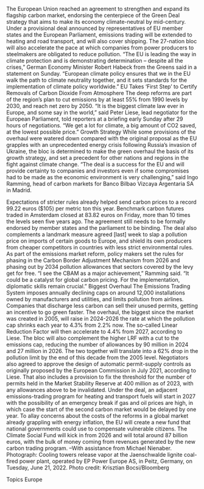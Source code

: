 The European Union reached an agreement to strengthen and expand its flagship carbon market, endorsing the centerpiece of the Green Deal strategy that aims to make its economy climate-neutral by mid-century.
Under a provisional deal announced by representatives of EU member states and the European Parliament, emissions trading will be extended to heating and road transport, and will also cover shipping. The 27-nation bloc will also accelerate the pace at which companies from power producers to steelmakers are obligated to reduce pollution.
“The EU is leading the way in climate protection and is demonstrating determination – despite all the crises,” German Economy Minister Robert Habeck from the Greens said in a statement on Sunday. “European climate policy ensures that we in the EU walk the path to climate neutrality together, and it sets standards for the implementation of climate policy worldwide.”
EU Takes ‘First Step’ to Certify Removals of Carbon Dioxide From Atmosphere
The deep reforms are part of the region’s plan to cut emissions by at least 55% from 1990 levels by 2030, and reach net zero by 2050.
“It is the biggest climate law ever in Europe, and some say in the world,” said Peter Liese, lead negotiator for the European Parliament, told reporters at a briefing early Sunday after 29 hours of negotiations. “We get a lot for climate, a big amount of CO2 saved, at the lowest possible price.”
Growth Strategy
While some provisions of the overhaul were watered down compared with the original proposal as the EU grapples with an unprecedented energy crisis following Russia’s invasion of Ukraine, the bloc is determined to make the green overhaul the basis of its growth strategy, and set a precedent for other nations and regions in the fight against climate change.
“The deal is a success for the EU and will provide certainty to companies and investors even if some compromises had to be made as the economic environment is very challenging,” said Ingo Ramming, head of carbon markets for Banco Bilbao Vizcaya Argentaria SA in Madrid.

Expectations of stricter rules already helped send carbon prices to a record 99.22 euros ($105) per metric ton this year. Benchmark carbon futures traded in Amsterdam closed at 83.82 euros on Friday, more than 10 times the levels seen five years ago. The agreement still needs to be formally endorsed by member states and the parliament to be binding.
The deal also complements a landmark measure agreed [last] week to slap a pollution price on imports of certain goods to Europe, and shield its own producers from cheaper competitors in countries with less strict environmental rules. As part of the emissions market reform, policy makers set the rules for phasing in the Carbon Border Adjustment Mechanism from 2026 and phasing out by 2034 pollution allowances that sectors covered by the levy get for free.
“I see the CBAM as a major achievement,” Ramming said. “It could be a catalyst for global carbon pricing. For the implementation, diplomatic skills remain crucial.”
Biggest Overhaul
The Emissions Trading System imposes annually declining caps on around 12,000 installations owned by manufacturers and utilities, and limits pollution from airlines. Companies that discharge less carbon can sell their unused permits, getting an incentive to go green faster.
The overhaul, the biggest since the market was created in 2005, will raise in 2024-2026 the rate at which the pollution cap shrinks each year to 4.3% from 2.2% now. The so-called Linear Reduction Factor will then accelerate to 4.4% from 2027, according to Liese.
The bloc will also complement the higher LRF with a cut to the emissions cap, reducing the number of allowances by 90 million in 2024 and 27 million in 2026. The two together will translate into a 62% drop in the pollution limit by the end of this decade from the 2005 level.
Negotiators also agreed to approve the design of automatic permit-supply controls as originally proposed by the European Commission in July 2021, according to Liese. That also includes a provision to fix the threshold for the number of permits held in the Market Stability Reserve at 400 million as of 2023, with any allowances above to be invalidated.
Under the deal, an adjacent emissions-trading program for heating and transport fuels will start in 2027 with the possibility of an emergency break if gas and oil prices are high, in which case the start of the second carbon market would be delayed by one year.
To allay concerns about the costs of the reforms in a global market already grappling with energy inflation, the EU will create a new fund that national governments could use to compensate vulnerable citizens. The Climate Social Fund will kick in from 2026 and will total around 87 billion euros, with the bulk of money coming from revenues generated by the new carbon trading program.
–With assistance from Michael Nienaber.
Photograph: Cooling towers release vapor at the Jaenschwalde lignite coal-fired power plant, operated by EP Power Europe AS, in Peitz, Germany, on Tuesday, June 21, 2022. Photo credit: Krisztian Bocsi/Bloomberg

Topics
Europe
